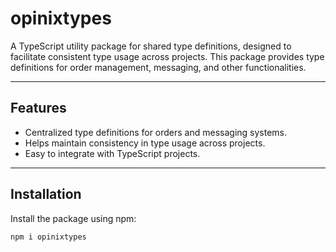 # opinixtypes

A TypeScript utility package for shared type definitions, designed to facilitate consistent type usage across projects. This package provides type definitions for order management, messaging, and other functionalities.

---

## Features

- Centralized type definitions for orders and messaging systems.
- Helps maintain consistency in type usage across projects.
- Easy to integrate with TypeScript projects.

---

## Installation

Install the package using npm:

```bash
npm i opinixtypes
